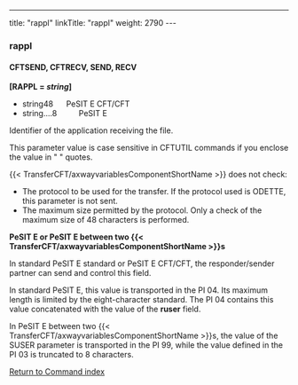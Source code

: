 ---
title: "rappl"
linkTitle: "rappl"
weight: 2790
---<span id="rappl"></span>

### rappl

#### CFTSEND, CFTRECV, SEND, RECV

**[RAPPL = *string*]**

* string48      PeSIT
    E CFT/CFT
* string....8          PeSIT E

Identifier of the application receiving the
file.

This parameter value is case sensitive in CFTUTIL commands if you enclose the value in " " quotes.

{{< TransferCFT/axwayvariablesComponentShortName  >}} does not check:

* The protocol to
    be used for the transfer. If the protocol used is ODETTE, this parameter
    is not sent.
* The maximum size
    permitted by the protocol. Only a check of the maximum size of 48 characters
    is performed.

****PeSIT E or PeSIT E between two {{< TransferCFT/axwayvariablesComponentShortName  >}}s****

In standard PeSIT E standard or PeSIT E CFT/CFT, the responder/sender
partner can send and control this field.

In standard PeSIT E, this value is transported in the PI 04. Its maximum
length is limited by the eight-character standard. The PI 04 contains
this value concatenated with the value of the ****ruser****
field.

In PeSIT E between two {{< TransferCFT/axwayvariablesComponentShortName  >}}s, the value of the SUSER parameter is transported in the PI 99, while the value defined in the PI 03 is truncated to 8 characters.

[Return to Command index](../../)
